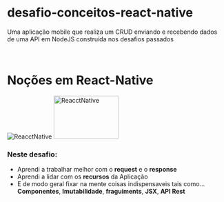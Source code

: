 # desafio-conceitos-react-native
Uma aplicação mobile que realiza um CRUD enviando e recebendo dados de uma API em NodeJS construída nos desafios passados

<html lang="en"><head>
    <meta charset="utf-8">
    <meta name="viewport" content="width=device-width, initial-scale=1, shrink-to-fit=no">
    <meta name="description" content="">
    <meta name="author" content="">
    <link rel="icon" href="https://weslleymendes.com.br/img/logo.png">
   <br>
    <link rel="canonical" href="https://weslleymendes.com.br/img/logo.png" >
  </head>
  <body>
  <h1> Noções em React-Native </h1>
  <img src="https://www.mundojs.com.br/wp-content/uploads/2019/07/reactnative.jpg" alt="ReacctNative" >
  <img src="prints/desafioreactNative.gif" alt="ReacctNative" height="100" width="150" >
 
  <h3>Neste desafio: </h3>
  <ul>
  <li>Aprendi a trabalhar melhor com o <b>request</b> e o <b>response</b></li>
  <li>Aprendi a lidar com os <b>recursos</b> da Aplicação</li>
  <li>E de modo geral fixar na mente coisas indispensaveis tais como... 
  <b>Componentes</b>, 
  <b>Imutabilidade</b>,
  <b>fraguiments</b>, 
  <b>JSX</b>,
  <b>API Rest</b>
  </li>
</ul>
</body>
</html>
